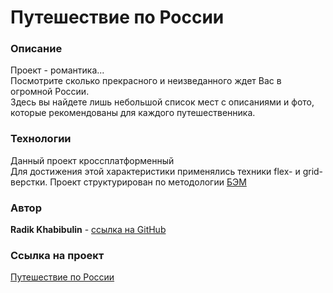 # Путешествие по России

### Описание

Проект - романтика...  
Посмотрите сколько прекрасного и неизведанного ждет Вас в огромной России.  
Здесь вы найдете лишь небольшой список мест с описаниями и фото, которые рекомендованы для каждого путешественника.

### Технологии

Данный проект кроссплатформенный  
Для достижения этой характеристики применялись техники flex- и grid-верстки.
Проект структурирован по методологии [БЭМ](https://ru.bem.info/methodology/key-concepts/)

### Автор

**Radik Khabibulin** - [ссылка на GitHub](https://github.com/RadikKhabibulin)

### Ссылка на проект

[Путешествие по России](https://radikkhabibulin.github.io/russian-travel/index.html)
